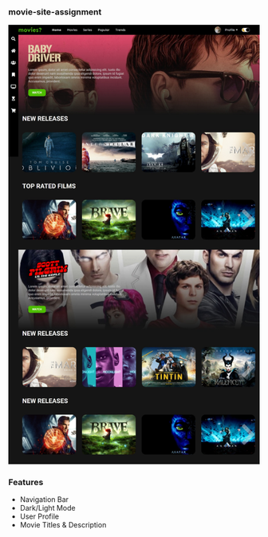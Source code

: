 ### movie-site-assignment

![](ss.jpeg)

### Features
- Navigation Bar
- Dark/Light Mode
- User Profile
- Movie Titles & Description
